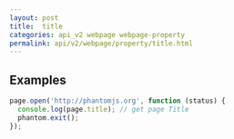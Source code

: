 ```yaml
---
layout: post
title:  title
categories: api_v2 webpage webpage-property
permalink: api/v2/webpage/property/title.html
---
```


## Examples

```javascript
page.open('http://phantomjs.org', function (status) {
  console.log(page.title); // get page Title
  phantom.exit();
});
```








